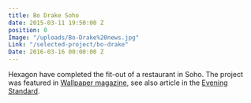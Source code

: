 ```yaml
---
title: Bo Drake Soho
date: 2015-03-11 19:50:00 Z
position: 0
Image: "/uploads/Bo-Drake%20news.jpg"
Link: "/selected-project/bo-drake"
Date: 2016-03-16 00:00:00 Z
---
```


Hexagon have completed the fit-out of a restaurant in Soho. The project was featured in [Wallpaper magazine](http://www.wallpaper.com/travel/uk/london/restaurants/b-drake#17447), see also article in the [Evening Standard](http://www.standard.co.uk/goingout/restaurants/fay-maschler-reviews-bo-drake-10053026.html).
